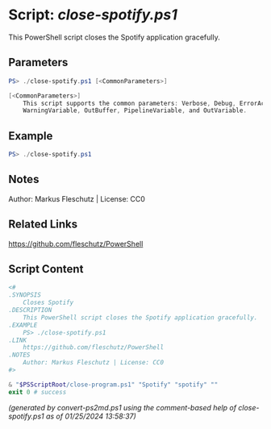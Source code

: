 Script: *close-spotify.ps1*
========================

This PowerShell script closes the Spotify application gracefully.

Parameters
----------
```powershell
PS> ./close-spotify.ps1 [<CommonParameters>]

[<CommonParameters>]
    This script supports the common parameters: Verbose, Debug, ErrorAction, ErrorVariable, WarningAction, 
    WarningVariable, OutBuffer, PipelineVariable, and OutVariable.
```

Example
-------
```powershell
PS> ./close-spotify.ps1

```

Notes
-----
Author: Markus Fleschutz | License: CC0

Related Links
-------------
https://github.com/fleschutz/PowerShell

Script Content
--------------
```powershell
<#
.SYNOPSIS
	Closes Spotify
.DESCRIPTION
	This PowerShell script closes the Spotify application gracefully.
.EXAMPLE
	PS> ./close-spotify.ps1
.LINK
	https://github.com/fleschutz/PowerShell
.NOTES
	Author: Markus Fleschutz | License: CC0
#>

& "$PSScriptRoot/close-program.ps1" "Spotify" "spotify" ""
exit 0 # success
```

*(generated by convert-ps2md.ps1 using the comment-based help of close-spotify.ps1 as of 01/25/2024 13:58:37)*
